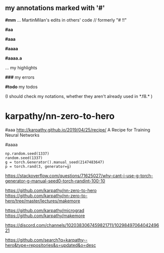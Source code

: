 
## my annotations marked with '#'

**\#mm** ... MartinMilan's edits in others' code     //   formerly "# !!"

**\#aa**

**\#aaa**

**\#aaaa** 

**\#aaaa.a**

 ... my highlights

**\###** my errors

**#todo** my todos


(I should check my notations, whether they aren't already used  in 
 \*.f8.\*
)


# karpathy/nn-zero-to-hero

#aaa
http://karpathy.github.io/2019/04/25/recipe/
A Recipe for Training Neural Networks

#aaaa
```
np.random.seed(1337)
random.seed(1337)
g = torch.Generator().manual_seed(2147483647)
p = torch.rand(3, generator=g)

```
https://stackoverflow.com/questions/71625027/why-cant-i-use-g-torch-generator-g-manual-seed0-torch-randint-100-10



https://github.com/karpathy/nn-zero-to-hero
https://github.com/karpathy/nn-zero-to-hero/tree/master/lectures/makemore

https://github.com/karpathy/micrograd
https://github.com/karpathy/makemore


https://discord.com/channels/1020383067459821711/1029849706404249621




https://github.com/search?q=karpathy--hero&type=repositories&s=updated&o=desc


